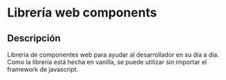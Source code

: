 # Librería web components

## Descripción

Libreria de componentes web para ayudar al desarrollador en su día a día. Como la librería está hecha en vanilla, se puede utilizar sin importar el framework de javascript.
